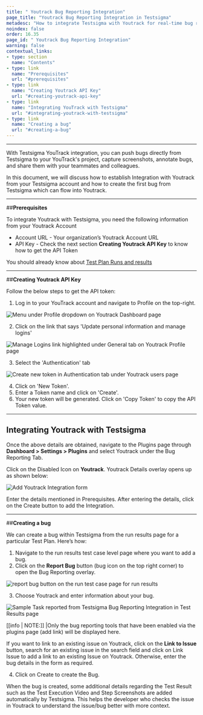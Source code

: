 ```yaml
---
title: " Youtrack Bug Reporting Integration"
page_title: "Youtrack Bug Reporting Integration in Testsigma"
metadesc: "How to integrate Testsigma with Youtrack for real-time bug reporting during Test Runs"
noindex: false
order: 16.35
page_id: " Youtrack Bug Reporting Integration"
warning: false
contextual_links:
- type: section
  name: "Contents"
- type: link
  name: "Prerequisites"
  url: "#prerequisites"
- type: link
  name: "Creating Youtrack API Key"
  url: "#creating-youtrack-api-key"
- type: link
  name: "Integrating YouTrack with Testsigma"
  url: "#integrating-youtrack-with-testsigma"
- type: link
  name: "Creating a bug"
  url: "#creating-a-bug"
---
```


---

With Testsigma YouTrack integration, you can push bugs directly from Testsigma to your YouTrack's project, capture screenshots, annotate bugs, and share them with your teammates and colleagues.

In this document, we will discuss how to establish Integration with Youtrack from your Testsigma account and how to create the first bug from Testsigma which can flow into Youtrack.

---
##**Prerequisites**

To integrate Youtrack with Testsigma, you need the following information from your Youtrack Account
 * Account URL - Your organization’s Youtrack Account URL
 * API Key - Check the next section **Creating Youtrack API Key** to know how to get the API Token

You should already know about [Test Plan Runs and results](https://testsigma.com/docs/runs/test-plan-executions/)

---
##**Creating Youtrack API Key**

Follow the below steps to get the API token:

  1. Log in to your YouTrack account and navigate to Profile on the top-right.

  ![Menu under Profile dropdown on Youtrack Dashboard page](https://docs.testsigma.com/images/youtrack/youtrack-dashboard-profile-menu.png)

  2. Click on the link that says 'Update personal information and manage logins'

  ![Manage Logins link highlighted under General tab on Youtrack Profile page](https://docs.testsigma.com/images/youtrack/0.png)

  3. Select the 'Authentication' tab

  ![Create new token in Authentication tab under Youtrack users page](https://docs.testsigma.com/images/youtrack/youtrack-users-settings-authentication-create-token.png)

  4. Click on 'New Token'.
  5. Enter a Token name and click on 'Create'.
  6. Your new token will be generated. Click on 'Copy Token' to copy the API Token value.

---
## **Integrating Youtrack with Testsigma**

Once the above details are obtained, navigate to the Plugins page through **Dashboard > Settings > Plugins** and select Youtrack under the Bug Reporting Tab.

Click on the Disabled Icon on **Youtrack**. Youtrack Details overlay opens up as shown below:

![Add Youtrack Integration form](https://docs.testsigma.com/images/youtrack/plugins-add-youtrack-integration-form.png)

Enter the details mentioned in Prerequisites. After entering the details, click on the Create button to add the Integration.

---
##**Creating a bug**

We can create a bug within Testsigma from the run results page for a particular Test Plan. Here’s how:

  1. Navigate to the run results test case level page where you want to add a bug.
  2. Click on the **Report Bug** button (bug icon on the top right corner) to open the Bug  Reporting overlay.

  ![report bug button on the run test case page for run results ](https://docs.testsigma.com/images/youtrack/run-results-test-case-page-report-bug-button-youtrack.png)

  3. Choose Youtrack and enter information about your bug.

![Sample Task reported from Testsigma Bug Reporting Integration in Test Results page](https://docs.testsigma.com/images/youtrack/plugins-report-bug-create-new-youtrack-issue.png)

[[info | NOTE:]]
|Only the bug reporting tools that have been enabled via the plugins page (add link) will be displayed here.

If you want to link to an existing issue on Youtrack, click on the **Link to Issue** button, search for an existing issue in the search field and click on Link Issue to add a link to an existing Issue on Youtrack. Otherwise, enter the bug details in the form as required.

 4. Click on Create to create the Bug.

When the bug is created, some additional details regarding the Test Result such as the Test Execution Video and Step Screenshots are added automatically by Testsigma. This helps the developer who checks the issue in Youtrack to understand the issue/bug better with more context.








